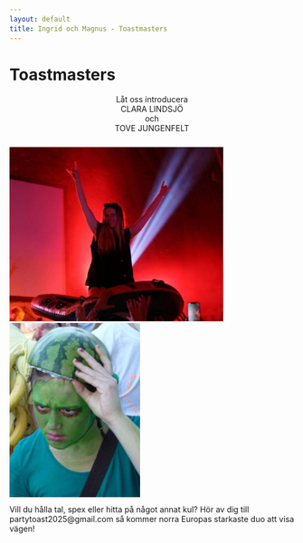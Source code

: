 ```yaml
---
layout: default
title: Ingrid och Magnus - Toastmasters
---
```


<h1> Toastmasters </h1>
<div style="text-align:center">Låt oss introducera
</div>
<div style="text-align:center">CLARA LINDSJÖ
</div>
<div style="text-align:center">och
</div>
<div style="text-align:center; margin-bottom:25px">TOVE JUNGENFELT
</div>
<div>
<img src="./images/c4.jpg" alt="Ingrid och Magnus Photo"
     style="width:27em; margin-right: 9px;">
<img src="./images/tove1.jpg" alt="Ingrid och Magnus Photo"
style="width:16.5em;">
</div>
<div style="margin-top: 10px">
Vill du hålla tal, spex eller hitta på något annat kul? Hör av dig till <a>partytoast2025@gmail.com</a> så kommer norra Europas starkaste duo att visa vägen!

</div>
